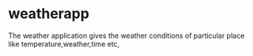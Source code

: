 # weatherapp
The weather application gives the weather conditions of particular place like temperature,weather,time etc,
